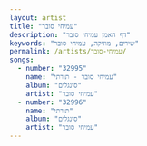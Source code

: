 ```yaml
---
layout: artist
title: "עמיחי סובר"
description: "דף האמן עמיחי סובר"
keywords: "שירים, מוזיקה, עמיחי סובר"
permalink: /artists/עמיחי-סובר/
songs:
  - number: "32995"
    name: "עמיחי סובר - תורתי"
    album: "סינגלים"
    artist: "עמיחי סובר"
  - number: "32996"
    name: "תורתי"
    album: "סינגלים"
    artist: "עמיחי סובר"
---
```

